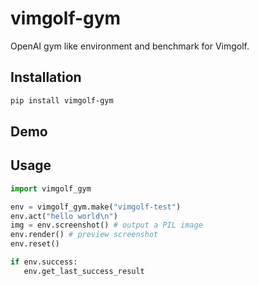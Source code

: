 
<!-- TODO: create a gym-like environment called "cybergod-gym" which we can remote into other machines and act upon them -->

<!-- TODO: create human labeling environment for vimgolf-gym and cybergod-gym as web application -->

<!-- TODO: create a dedicated cybergod_vimgolf_gym docker image, separate from cybergod_worker_terminal and so on -->

# vimgolf-gym

OpenAI gym like environment and benchmark for Vimgolf.

## Installation

```bash
pip install vimgolf-gym
```

## Demo

## Usage

```python
import vimgolf_gym

env = vimgolf_gym.make("vimgolf-test")
env.act("hello world\n")
img = env.screenshot() # output a PIL image
env.render() # preview screenshot
env.reset()

if env.success:
   env.get_last_success_result
```
